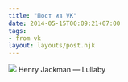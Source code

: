 ```yaml
---
title: "Пост из VK"
date: 2014-05-15T00:09:21+07:00
tags:
- from vk
layout: layouts/post.njk
---
```



![](https://sun1-91.userapi.com/UWIjZ6QldZKL-g74UXLyK4ahJTxDceOiV4SPLA/7sksxyhWaXM.jpg)
Henry Jackman — Lullaby